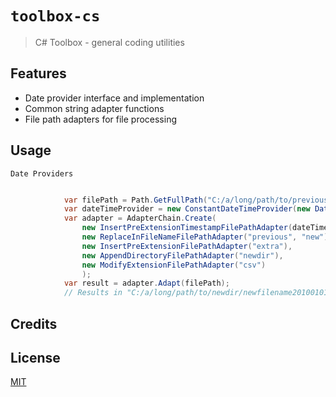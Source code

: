 # `toolbox-cs`
> C# Toolbox - general coding utilities

## Features

- Date provider interface and implementation
- Common string adapter functions
- File path adapters for file processing

## Usage

`Date Providers`

```cs

            var filePath = Path.GetFullPath("C:/a/long/path/to/previousfilename.txt");
            var dateTimeProvider = new ConstantDateTimeProvider(new DateTime(2010, 1, 1, 13, 30, 30));
            var adapter = AdapterChain.Create(
                new InsertPreExtensionTimestampFilePathAdapter(dateTimeProvider),
                new ReplaceInFileNameFilePathAdapter("previous", "new"),
                new InsertPreExtensionFilePathAdapter("extra"),
                new AppendDirectoryFilePathAdapter("newdir"),
                new ModifyExtensionFilePathAdapter("csv")
                );
            var result = adapter.Adapt(filePath);
            // Results in "C:/a/long/path/to/newdir/newfilename20100101133030000extra.csv"

```

## Credits

## License

[MIT](LICENSE)